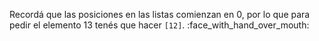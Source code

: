 Recordá que las posiciones en las listas comienzan en 0, por lo que para pedir el elemento 13 tenés que hacer `[12]`. :face_with_hand_over_mouth: